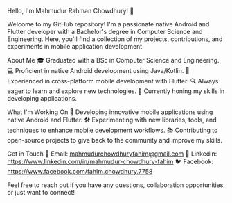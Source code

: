 Hello, I'm Mahmudur Rahman Chowdhury! 👋

Welcome to my GitHub repository! I'm a passionate native Android and Flutter developer with a Bachelor's degree in Computer Science and Engineering. Here, you'll find a collection of my projects, contributions, and experiments in mobile application development.

About Me
🎓 Graduated with a BSc in Computer Science and Engineering.
💻 Proficient in native Android development using Java/Kotlin.
📱 Experienced in cross-platform mobile development with Flutter.
🔍 Always eager to learn and explore new technologies.
🌱 Currently honing my skills in developing applications.

What I'm Working On
📱 Developing innovative mobile applications using native Android and Flutter.
🛠️ Experimenting with new libraries, tools, and techniques to enhance mobile development workflows.
📚 Contributing to open-source projects to give back to the community and improve my skills.

Get in Touch
📧 Email: mahmudurchowdhuryfahim@gmail.com
💼 LinkedIn: https://www.linkedin.com/in/mahmudur-chowdhury-fahim
🐦 Facebook: https://www.facebook.com/fahim.chowdhury.7758

Feel free to reach out if you have any questions, collaboration opportunities, or just want to connect!
<!---
mahmudurfahim/mahmudurfahim is a ✨ special ✨ repository because its `README.md` (this file) appears on your GitHub profile.
You can click the Preview link to take a look at your changes.
--->
